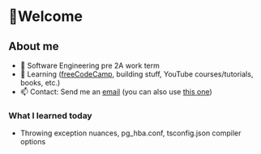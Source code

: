 # 👋Welcome 

## About me
- 🏫 Software Engineering pre 2A work term<!-- and seeking a 4 month co-op job for the summer-->
- 🌱 Learning ([freeCodeCamp](https://www.freecodecamp.org/dxaviud), building stuff, YouTube courses/tutorials, books, etc.)
- 📫 Contact: Send me an [email](mailto:d83xu@uwaterloo.ca) (you can also use [this one](mailto:dxaviud@uwaterloo.ca))

### What I learned today

- Throwing exception nuances, pg_hba.conf, tsconfig.json compiler options
